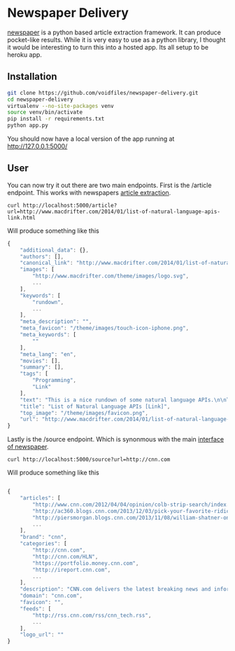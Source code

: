 # Newspaper Delivery

[newspaper](https://github.com/codelucas/newspaper/) is a python based article extraction framework. It can produce pocket-like results. While it is very easy to use as a python library, I thought it would be interesting to turn this into a hosted app. Its all setup to be heroku app.

## Installation

```sh
git clone https://github.com/voidfiles/newspaper-delivery.git
cd newspaper-delivery
virtualenv --no-site-packages venv
source venv/bin/activate
pip install -r requirements.txt
python app.py
```

You should now have a local version of the app running at http://127.0.0.1:5000/

## User

You can now try it out there are two main endpoints. First is the /article endpoint. This works with newspapers [article extraction](http://newspaper.readthedocs.org/en/latest/user_guide/quickstart.html#downloading-an-article).

```
curl http://localhost:5000/article?url=http://www.macdrifter.com/2014/01/list-of-natural-language-apis-link.html
```

Will produce something like this

```js
{
    "additional_data": {},
    "authors": [],
    "canonical_link": "http://www.macdrifter.com/2014/01/list-of-natural-language-apis-link.html",
    "images": [
        "http://www.macdrifter.com/theme/images/logo.svg",
        ...
    ],
    "keywords": [
        "rundown",
		...
    ],
    "meta_description": "",
    "meta_favicon": "/theme/images/touch-icon-iphone.png",
    "meta_keywords": [
        ""
    ],
    "meta_lang": "en",
    "movies": [],
    "summary": [],
    "tags": [
        "Programming",
        "Link"
    ],
    "text": "This is a nice rundown of some natural language APIs.\n\nThe source is Mashape which looks like an API middleman. It's an interesting idea and their index looks very good and it's searchable.\n\nDon't miss the link at the bottom for PublicAPI.com, which I've seen before but always forget about.",
    "title": "List of Natural Language APIs [Link]",
    "top_image": "/theme/images/favicon.png",
    "url": "http://www.macdrifter.com/2014/01/list-of-natural-language-apis-link.html"
}
```

Lastly is the /source endpoint. Which is synonmous with the main [interface of newspaper](http://newspaper.readthedocs.org/en/latest/user_guide/quickstart.html).


```
curl http://localhost:5000/source?url=http://cnn.com
```

Will produce something like this

```js

{
    "articles": [
        "http://www.cnn.com/2012/04/04/opinion/colb-strip-search/index.html",
        "http://ac360.blogs.cnn.com/2013/12/03/pick-your-favorite-ridiculist-of-2013/",
        "http://piersmorgan.blogs.cnn.com/2013/11/08/william-shatner-on-obamacare-ponder-the-mystery/",
        ...
    ],
    "brand": "cnn",
    "categories": [
        "http://cnn.com",
        "http://cnn.com/HLN",
        "https://portfolio.money.cnn.com",
        "http://ireport.cnn.com",
        ...
    ],
    "description": "CNN.com delivers the latest breaking news and information on the latest top stories, weather, business, entertainment, politics, and more. For in-depth coverage, CNN.com provides special reports, video, audio, photo galleries, and interactive guides.",
    "domain": "cnn.com",
    "favicon": "",
    "feeds": [
        "http://rss.cnn.com/rss/cnn_tech.rss",
        ...
    ],
    "logo_url": ""
}
```
